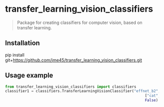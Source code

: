 # transfer_learning_vision_classifiers
> Package for creating classifiers for computer vision, based on transfer learning.


## Installation
pip install git+https://github.com/jme45/transfer_learning_vision_classifiers.git

## Usage example
```python
from transfer_learning_vision_classifiers import classifiers
classifier1 = classifiers.TransferLearningVisionClassifier("effnet_b2", 
                                                                ["cat", "dog"],
                                                                False)
```

